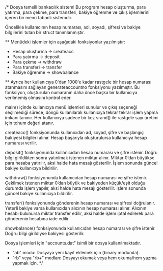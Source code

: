 /* Dosya temelli bankacılık sistemi
Bu program hesap oluşturma, para yatırma, para çekme, para transferi, bakiye öğrenme ve çıkış işlemlerini içeren bir menü tabanlı sistemdir.

Öncelikle kullanıcının hesap numarası, adı, soyadı, şifresi ve bakiye bilgilerini tutan bir struct tanımlanmıştır.

** Menüdeki işlemler için aşağıdaki fonksiyonlar yazılmıştır:
- Hesap oluşturma -> createacc
- Para yatırma -> deposit
- Para çekme -> withdraw
- Para transferi -> transfer
- Bakiye öğrenme -> showbalance

** Ayrıca her kullanıcıya 0'dan 1000'e kadar rastgele bir hesap numarası atanmasını sağlayan generateaccountno fonksiyonu yazılmıştır. 
Bu fonksiyon, oluşturulan numaranın daha önce başka bir kullanıcıya verilmemiş olmasını kontrol eder.

main() içinde kullanıcıya menü işlemleri sunulur ve çıkış seçeneği seçilmediği sürece, döngü kullanılarak kullanıcıya tekrar tekrar işlem yapma imkanı tanınır. 
Her kullanıcıya sadece bir kez srand() ile rastgele sayı üretimi için tohum değeri atanır.

createacc() fonksiyonunda kullanıcıdan ad, soyad, şifre ve başlangıç bakiyesi bilgileri alınır. Hesap başarıyla oluşturulursa kullanıcıya hesap numarası verilir.

deposit() fonksiyonunda kullanıcıdan hesap numarası ve şifre istenir. Doğru bilgi girildikten sonra yatırılmak istenen miktar alınır. 
Miktar 0’dan büyükse para hesaba yatırılır, aksi halde hata mesajı gösterilir. İşlem sonunda güncel bakiye kullanıcıya bildirilir.

withdraw() fonksiyonunda kullanıcıdan hesap numarası ve şifre istenir. Çekilmek istenen miktar 0’dan büyük ve bakiyeden küçük/eşit olduğu durumda işlem yapılır, 
aksi halde hata mesajı gösterilir. İşlem sonunda güncel bakiye kullanıcıya bildirilir.

transfer() fonksiyonunda gönderenin hesap numarası ve şifresi doğrulanır. Yeterli bakiye varsa kullanıcıdan alıcının hesap numarası alınır. 
Alıcının hesabı bulunursa miktar transfer edilir, aksi halde işlem iptal edilerek para gönderenin hesabına iade edilir.

showbalance() fonksiyonunda kullanıcıdan hesap numarası ve şifre istenir. Doğru bilgi girildiyse bakiyesi gösterilir.

Dosya işlemleri için "accounts.dat" isimli bir dosya kullanılmaktadır.
- "ab" modu: Dosyaya yeni kayıt eklemek için (binary modunda).
- "rb" veya "rb+" modları: Dosyayı okumak veya hem okuma/hem yazma yapmak için.
*/
